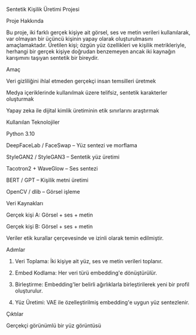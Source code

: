 Sentetik Kişilik Üretimi Projesi

Proje Hakkında

Bu proje, iki farklı gerçek kişiye ait görsel, ses ve metin verileri kullanılarak, var olmayan bir üçüncü kişinin yapay olarak oluşturulmasını amaçlamaktadır.
Üretilen kişi; özgün yüz özellikleri ve kişilik metrikleriyle, herhangi bir gerçek kişiye doğrudan benzemeyen ancak iki kaynağın karışımını taşıyan sentetik bir bireydir.

Amaç

Veri gizliliğini ihlal etmeden gerçekçi insan temsilleri üretmek

Medya içeriklerinde kullanılmak üzere telifsiz, sentetik karakterler oluşturmak

Yapay zeka ile dijital kimlik üretiminin etik sınırlarını araştırmak


Kullanılan Teknolojiler

Python 3.10

DeepFaceLab / FaceSwap – Yüz sentezi ve morflama

StyleGAN2 / StyleGAN3 – Sentetik yüz üretimi

Tacotron2 + WaveGlow – Ses sentezi

BERT / GPT – Kişilik metni üretimi

OpenCV / dlib – Görsel işleme


Veri Kaynakları

Gerçek kişi A: Görsel + ses + metin

Gerçek kişi B: Görsel + ses + metin


Veriler etik kurallar çerçevesinde ve izinli olarak temin edilmiştir.

Adımlar

1. Veri Toplama: İki kişiye ait yüz, ses ve metin verileri toplanır.


2. Embed Kodlama: Her veri türü embedding'e dönüştürülür.


3. Birleştirme: Embedding'ler belirli ağırlıklarla birleştirilerek yeni bir profil oluşturulur.


4. Yüz Üretimi: VAE ile özelleştirilmiş embedding'e uygun yüz sentezlenir.





Çıktılar

Gerçekçi görünümlü bir yüz görüntüsü
